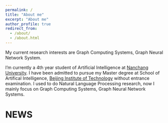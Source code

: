 ```yaml
---
permalink: /
title: "About me"
excerpt: "About me"
author_profile: true
redirect_from: 
  - /about/
  - /about.html
---
```


My current research interests are Graph Computing Systems, Graph Neural Network System.

I’m currently a 4th year student of Artificial Intelligence at [Nanchang University](https://www.ncu.edu.cn/). I have been admitted to pursue my Master degree at School of Artifical Intelligence, [Beijing Institute of Technology](https://zh.bit.edu.cn/) without entrance examination. I used to do Natural Language Processing research, now I mainly focus on Graph Computing Systems, Graph Neural Network Systems.

# NEWS